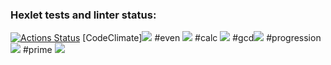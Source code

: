 ### Hexlet tests and linter status:
[![Actions Status](https://github.com/LightFalse/python-project-49/actions/workflows/hexlet-check.yml/badge.svg)](https://github.com/LightFalse/python-project-49/actions)
[CodeClimate]<a href="https://codeclimate.com/github/LightFalse/python-project-49/maintainability"><img src="https://api.codeclimate.com/v1/badges/b1778453eff5ccc86539/maintainabil    ity" /></a>
#even <a href="https://asciinema.org/a/hyfrCyPKyzYJoOOStjFGqLtjA" target="_blank"><img src="https://asciinema.org/a/hyfrCyPKyzYJoOOStjFGqLtjA.svg" /></a>
#calc <a href="https://asciinema.org/a/jPgRqk7uZslbIIBlkTdWNy1OV" target="_blank"><img src="https://asciinema.org/a/jPgRqk7uZslbIIBlkTdWNy1OV.svg" /></a>
#gcd<a href="https://asciinema.org/a/865o7g9fb6vWBv7TCSGtI1LSA" target="_blank"><img src="https://asciinema.org/a/865o7g9fb6vWBv7TCSGtI1LSA.svg" /></a>
#progression <a href="https://asciinema.org/a/2Y6zv9WKO0tujaeFrG12xWEuq" target="_blank"><img src="https://asciinema.org/a/2Y6zv9WKO0tujaeFrG12xWEuq.svg" /></a>
#prime <a href="https://asciinema.org/a/KbAQSj49IdFxF3Kjd6ccCywC9" target="_blank"><img src="https://asciinema.org/a/KbAQSj49IdFxF3Kjd6ccCywC9.svg" /></a>